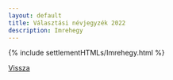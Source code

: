 ```yaml
---
layout: default
title: Választási névjegyzék 2022
description: Imrehegy
---
```


{% include settlementHTMLs/Imrehegy.html %}

[Vissza](./)